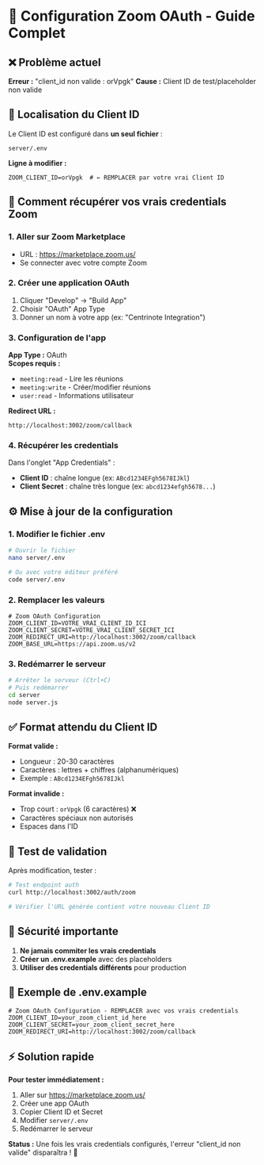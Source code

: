 # 🔧 Configuration Zoom OAuth - Guide Complet

## ❌ Problème actuel
**Erreur :** "client_id non valide : orVpgk"
**Cause :** Client ID de test/placeholder non valide

## 📍 Localisation du Client ID

Le Client ID est configuré dans **un seul fichier** :
```
server/.env
```

**Ligne à modifier :**
```env
ZOOM_CLIENT_ID=orVpgk  # ← REMPLACER par votre vrai Client ID
```

## 🔑 Comment récupérer vos vrais credentials Zoom

### 1. Aller sur Zoom Marketplace
- URL : https://marketplace.zoom.us/
- Se connecter avec votre compte Zoom

### 2. Créer une application OAuth
1. Cliquer "Develop" → "Build App"
2. Choisir "OAuth" App Type
3. Donner un nom à votre app (ex: "Centrinote Integration")

### 3. Configuration de l'app
**App Type :** OAuth  
**Scopes requis :**
- `meeting:read` - Lire les réunions
- `meeting:write` - Créer/modifier réunions  
- `user:read` - Informations utilisateur

**Redirect URL :** 
```
http://localhost:3002/zoom/callback
```

### 4. Récupérer les credentials
Dans l'onglet "App Credentials" :
- **Client ID** : chaîne longue (ex: `ABcd1234EFgh5678IJkl`)
- **Client Secret** : chaîne très longue (ex: `abcd1234efgh5678...`)

## ⚙️ Mise à jour de la configuration

### 1. Modifier le fichier .env
```bash
# Ouvrir le fichier
nano server/.env

# Ou avec votre éditeur préféré
code server/.env
```

### 2. Remplacer les valeurs
```env
# Zoom OAuth Configuration
ZOOM_CLIENT_ID=VOTRE_VRAI_CLIENT_ID_ICI
ZOOM_CLIENT_SECRET=VOTRE_VRAI_CLIENT_SECRET_ICI
ZOOM_REDIRECT_URI=http://localhost:3002/zoom/callback
ZOOM_BASE_URL=https://api.zoom.us/v2
```

### 3. Redémarrer le serveur
```bash
# Arrêter le serveur (Ctrl+C)
# Puis redémarrer
cd server
node server.js
```

## ✅ Format attendu du Client ID

**Format valide :**
- Longueur : 20-30 caractères
- Caractères : lettres + chiffres (alphanumériques)
- Exemple : `ABcd1234EFgh5678IJkl`

**Format invalide :**
- Trop court : `orVpgk` (6 caractères) ❌
- Caractères spéciaux non autorisés
- Espaces dans l'ID

## 🧪 Test de validation

Après modification, tester :
```bash
# Test endpoint auth
curl http://localhost:3002/auth/zoom

# Vérifier l'URL générée contient votre nouveau Client ID
```

## 🚨 Sécurité importante

1. **Ne jamais commiter les vrais credentials**
2. **Créer un .env.example** avec des placeholders
3. **Utiliser des credentials différents** pour production

## 📝 Exemple de .env.example
```env
# Zoom OAuth Configuration - REMPLACER avec vos vrais credentials
ZOOM_CLIENT_ID=your_zoom_client_id_here
ZOOM_CLIENT_SECRET=your_zoom_client_secret_here
ZOOM_REDIRECT_URI=http://localhost:3002/zoom/callback
```

## ⚡ Solution rapide

**Pour tester immédiatement :**
1. Aller sur https://marketplace.zoom.us/
2. Créer une app OAuth
3. Copier Client ID et Secret  
4. Modifier `server/.env`
5. Redémarrer le serveur

**Status :** Une fois les vrais credentials configurés, l'erreur "client_id non valide" disparaîtra ! 🎉